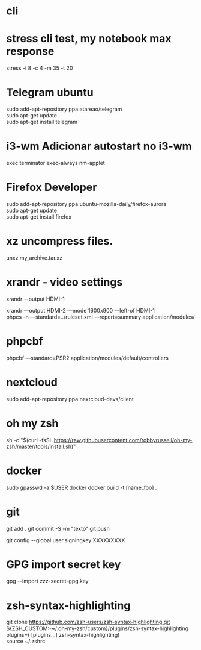 # cli

# stress cli test, my notebook max response  
stress -i 8 -c 4 -m 35 -t 20


# Telegram ubuntu   

sudo add-apt-repository ppa:atareao/telegram  
sudo apt-get update  
sudo apt-get install telegram  



# i3-wm Adicionar autostart no i3-wm
exec terminator
exec-always nm-applet

# Firefox Developer  
sudo add-apt-repository ppa:ubuntu-mozilla-daily/firefox-aurora  
sudo apt-get update  
sudo apt-get install firefox  

# xz uncompress files.
unxz my_archive.tar.xz

# xrandr - video settings

xrandr --output HDMI-1

xrandr —output HDMI-2 —mode 1600x900 —left-of HDMI-1  
phpcs -n —standard=../ruleset.xml —report=summary application/modules/ 

# phpcbf

phpcbf —standard=PSR2 application/modules/default/controllers 

# nextcloud 
sudo add-apt-repository ppa:nextcloud-devs/client  


# oh my zsh  
sh -c "$(curl -fsSL https://raw.githubusercontent.com/robbyrussell/oh-my-zsh/master/tools/install.sh)"  

# docker 
sudo gpasswd -a $USER docker
docker build -t [name_foo] . 

# git
git add .
git commit -S -m "texto"
git push

git config --global user.signingkey XXXXXXXXX


# GPG import secret key
gpg --import zzz-secret-gpg.key



# zsh-syntax-highlighting  
 git clone https://github.com/zsh-users/zsh-syntax-highlighting.git ${ZSH_CUSTOM:-~/.oh-my-zsh/custom}/plugins/zsh-syntax-highlighting  
  plugins=( [plugins...] zsh-syntax-highlighting)  
   source ~/.zshrc
   
   
